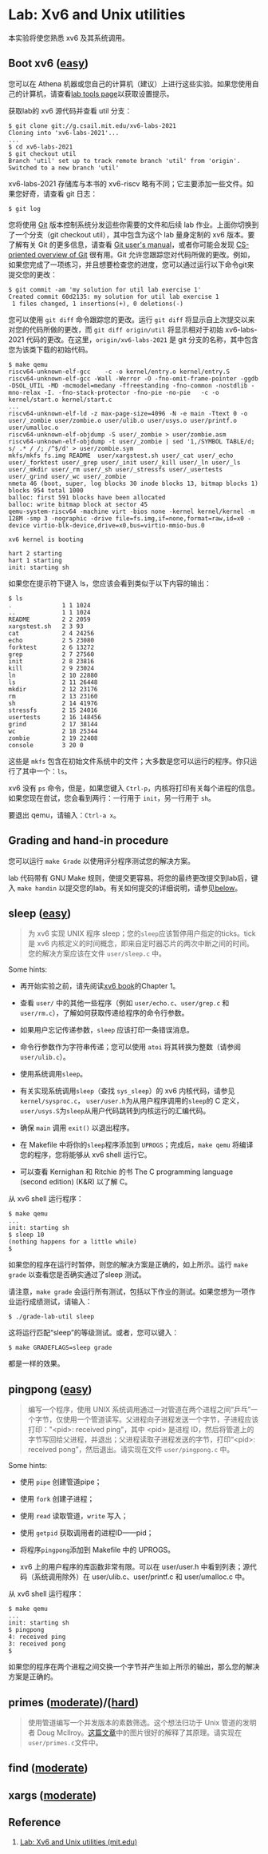 # Lab: Xv6 and Unix utilities

本实验将使您熟悉 xv6 及其系统调用。

## Boot xv6 ([easy](https://pdos.csail.mit.edu/6.S081/2021/labs/guidance.html))

您可以在 Athena 机器或您自己的计算机（建议）上进行这些实验。如果您使用自己的计算机，请查看[lab tools page](./tools)以获取设置提示。

获取lab的 xv6 源代码并查看 util 分支：

```shell
$ git clone git://g.csail.mit.edu/xv6-labs-2021
Cloning into 'xv6-labs-2021'...
...
$ cd xv6-labs-2021
$ git checkout util
Branch 'util' set up to track remote branch 'util' from 'origin'.
Switched to a new branch 'util'
```

xv6-labs-2021 存储库与本书的 xv6-riscv 略有不同；它主要添加一些文件。如果您好奇，请查看 git 日志：

```shell
$ git log
```

您将使用 [Git](http://www.git-scm.com/) 版本控制系统分发這些你需要的文件和后续 lab 作业。上面你切换到了一个分支（git checkout util），其中包含为这个 lab 量身定制的 xv6 版本。要了解有关 Git 的更多信息，请查看 [Git user's manual](http://www.kernel.org/pub/software/scm/git/docs/user-manual.html)，或者你可能会发现 [CS-oriented overview of Git](http://eagain.net/articles/git-for-computer-scientists/) 很有用。Git 允许您跟踪您对代码所做的更改。例如，如果您完成了一项练习，并且想要检查您的进度，您可以通过运行以下命令git来提交您的更改：

```shell
$ git commit -am 'my solution for util lab exercise 1'
Created commit 60d2135: my solution for util lab exercise 1
 1 files changed, 1 insertions(+), 0 deletions(-)
```

您可以使用 `git diff` 命令跟踪您的更改。运行 `git diff` 将显示自上次提交以来对您的代码所做的更改，而 `git diff origin/util` 将显示相对于初始 xv6-labs-2021 代码的更改。在这里，`origin/xv6-labs-2021` 是 git 分支的名称，其中包含您为该类下载的初始代码。

```shell
$ make qemu
riscv64-unknown-elf-gcc    -c -o kernel/entry.o kernel/entry.S
riscv64-unknown-elf-gcc -Wall -Werror -O -fno-omit-frame-pointer -ggdb -DSOL_UTIL -MD -mcmodel=medany -ffreestanding -fno-common -nostdlib -mno-relax -I. -fno-stack-protector -fno-pie -no-pie   -c -o kernel/start.o kernel/start.c
...  
riscv64-unknown-elf-ld -z max-page-size=4096 -N -e main -Ttext 0 -o user/_zombie user/zombie.o user/ulib.o user/usys.o user/printf.o user/umalloc.o
riscv64-unknown-elf-objdump -S user/_zombie > user/zombie.asm
riscv64-unknown-elf-objdump -t user/_zombie | sed '1,/SYMBOL TABLE/d; s/ .* / /; /^$/d' > user/zombie.sym
mkfs/mkfs fs.img README  user/xargstest.sh user/_cat user/_echo user/_forktest user/_grep user/_init user/_kill user/_ln user/_ls user/_mkdir user/_rm user/_sh user/_stressfs user/_usertests user/_grind user/_wc user/_zombie 
nmeta 46 (boot, super, log blocks 30 inode blocks 13, bitmap blocks 1) blocks 954 total 1000
balloc: first 591 blocks have been allocated
balloc: write bitmap block at sector 45
qemu-system-riscv64 -machine virt -bios none -kernel kernel/kernel -m 128M -smp 3 -nographic -drive file=fs.img,if=none,format=raw,id=x0 -device virtio-blk-device,drive=x0,bus=virtio-mmio-bus.0

xv6 kernel is booting

hart 2 starting
hart 1 starting
init: starting sh
```

如果您在提示符下键入 ls，您应该会看到类似于以下内容的输出：

```
$ ls
.              1 1 1024
..             1 1 1024
README         2 2 2059
xargstest.sh   2 3 93
cat            2 4 24256
echo           2 5 23080
forktest       2 6 13272
grep           2 7 27560
init           2 8 23816
kill           2 9 23024
ln             2 10 22880
ls             2 11 26448
mkdir          2 12 23176
rm             2 13 23160
sh             2 14 41976
stressfs       2 15 24016
usertests      2 16 148456
grind          2 17 38144
wc             2 18 25344
zombie         2 19 22408
console        3 20 0
```

这些是 `mkfs` 包含在初始文件系统中的文件；大多数是您可以运行的程序。你只运行了其中一个：`ls`。

xv6 没有 `ps` 命令，但是，如果您键入 `Ctrl-p`，内核将打印有关每个进程的信息。如果您现在尝试，您会看到两行：一行用于 `init`，另一行用于 `sh`。

要退出 qemu，请输入：`Ctrl-a x`。

## Grading and hand-in procedure

您可以运行 `make Grade` 以使用评分程序测试您的解决方案。

lab 代码带有 GNU Make 规则，使提交更容易。将您的最终更改提交到lab后，键入 `make handin` 以提交您的lab。有关如何提交的详细说明，请参见[below](https://pdos.csail.mit.edu/6.S081/2021/labs/util.html#submit)。

## sleep ([easy](https://pdos.csail.mit.edu/6.S081/2021/labs/guidance.html))

> 为 xv6 实现 UNIX 程序 sleep；您的`sleep`应该暂停用户指定的ticks。tick是 xv6 内核定义的时间概念，即来自定时器芯片的两次中断之间的时间。您的解决方案应该在文件 `user/sleep.c` 中。

Some hints:

- 再开始实验之前，请先阅读[xv6 book](https://pdos.csail.mit.edu/6.S081/2021/xv6/book-riscv-rev2.pdf)的Chapter 1。

- 查看 `user/` 中的其他一些程序（例如 `user/echo.c`、`user/grep.c` 和 `user/rm.c`），了解如何获取传递给程序的命令行参数。

- 如果用户忘记传递参数，`sleep` 应该打印一条错误消息。

- 命令行参数作为字符串传递；您可以使用 `atoi` 将其转换为整数（请参阅 `user/ulib.c`）。

- 使用系统调用`sleep`。

- 有关实现系统调用`sleep`（查找 `sys_sleep`）的 xv6 内核代码，请参见 `kernel/sysproc.c`， `user/user.h`为从用户程序调用的`sleep`的 C 定义， `user/usys.S`为`sleep`从用户代码跳转到内核运行的汇编代码。

- 确保 `main` 调用 `exit()` 以退出程序。

- 在 Makefile 中将你的`sleep`程序添加到 `UPROGS`；完成后，`make qemu` 将编译您的程序，您将能够从 xv6 shell 运行它。

- 可以查看 Kernighan 和 Ritchie 的书 The C programming language (second edition) (K&R) 以了解 C。

从 xv6 shell 运行程序：

```shell
$ make qemu
...
init: starting sh
$ sleep 10
(nothing happens for a little while)
$
```

如果您的程序在运行时暂停，则您的解决方案是正确的，如上所示。运行 `make grade` 以查看您是否确实通过了sleep 测试。

请注意，`make grade` 会运行所有测试，包括以下作业的测试。如果您想为一项作业运行成绩测试，请输入：

```shell
$ ./grade-lab-util sleep
```

这将运行匹配“sleep”的等级测试。或者，您可以键入：

```shell
$ make GRADEFLAGS=sleep grade
```

都是一样的效果。

## pingpong ([easy](https://pdos.csail.mit.edu/6.S081/2021/labs/guidance.html))

> 编写一个程序，使用 UNIX 系统调用通过一对管道在两个进程之间“乒乓”一个字节，仅使用一个管道读写。父进程向子进程发送一个字节，子进程应该打印："\<pid>: received ping"，其中 \<pid> 是进程 ID，然后将管道上的字节写回给父进程，并退出；父进程读取子进程发送的字节，打印“\<pid>: received pong”，然后退出。请实现在文件 `user/pingpong.c` 中。

Some hints:

- 使用 `pipe` 创建管道pipe；
- 使用 `fork` 创建子进程；
- 使用 `read` 读取管道，`write` 写入；
- 使用 `getpid` 获取调用者的进程ID——pid；
- 将程序`pingpong`添加到 Makefile 中的 UPROGS。

- xv6 上的用户程序的库函数非常有限。可以在 user/user.h 中看到列表；源代码（系统调用除外）在 user/ulib.c、user/printf.c 和 user/umalloc.c 中。

从 xv6 shell 运行程序：

```
$ make qemu
...
init: starting sh
$ pingpong
4: received ping
3: received pong
$
```

如果您的程序在两个进程之间交换一个字节并产生如上所示的输出，那么您的解决方案是正确的。

## primes ([moderate](https://pdos.csail.mit.edu/6.S081/2021/labs/guidance.html))/([hard](https://pdos.csail.mit.edu/6.S081/2021/labs/guidance.html))

> 使用管道编写一个并发版本的素数筛选。这个想法归功于 Unix 管道的发明者 Doug McIlroy。[这篇文章](http://swtch.com/~rsc/thread/)中的图片很好的解释了其原理。请实现在`user/primes.c`文件中。





## find ([moderate](https://pdos.csail.mit.edu/6.S081/2021/labs/guidance.html))

## xargs ([moderate](https://pdos.csail.mit.edu/6.S081/2021/labs/guidance.html))

## Reference

1. [Lab: Xv6 and Unix utilities (mit.edu)](https://pdos.csail.mit.edu/6.S081/2021/labs/util.html)